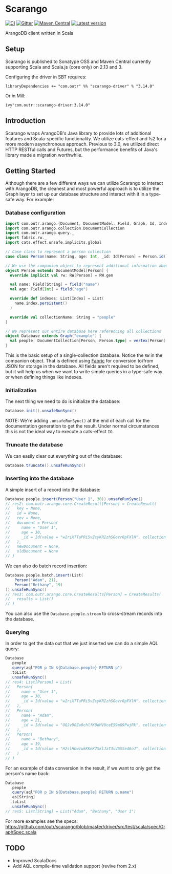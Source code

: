 # Scarango

[![CI](https://github.com/outr/scarango/actions/workflows/ci.yml/badge.svg?branch=master)](https://github.com/outr/scarango/actions/workflows/ci.yml)
[![Gitter](https://badges.gitter.im/Join%20Chat.svg)](https://gitter.im/outr/scarango)
[![Maven Central](https://maven-badges.herokuapp.com/maven-central/com.outr/scarango-driver_2.13/badge.svg)](https://maven-badges.herokuapp.com/maven-central/com.outr/scarango-driver_2.13)
[![Latest version](https://index.scala-lang.org/outr/scarango/scarango-driver/latest.svg)](https://index.scala-lang.org/outr/scarango)

ArangoDB client written in Scala

## Setup

Scarango is published to Sonatype OSS and Maven Central currently supporting Scala and Scala.js (core only) on 2.13 and 3.

Configuring the driver in SBT requires:

```
libraryDependencies += "com.outr" %% "scarango-driver" % "3.14.0"
```

Or in Mill:

```
ivy"com.outr::scarango-driver:3.14.0"
```

## Introduction

Scarango wraps ArangoDB's Java library to provide lots of additional features and Scala-specific functionality. We utilize
cats-effect and fs2 for a more modern asynchronous approach. Previous to 3.0, we utilized direct HTTP RESTful calls and
Futures, but the performance benefits of Java's library made a migration worthwhile.

## Getting Started

Although there are a few different ways we can utilize Scarango to interact with ArangoDB, the cleanest and most powerful
approach is to utilize the Graph layer to set up our database structure and interact with it in a type-safe way. For example:

### Database configuration
```scala
import com.outr.arango.{Document, DocumentModel, Field, Graph, Id, Index}
import com.outr.arango.collection.DocumentCollection
import com.outr.arango.query._
import fabric.rw._
import cats.effect.unsafe.implicits.global

// Case class to represent a person collection
case class Person(name: String, age: Int, _id: Id[Person] = Person.id()) extends Document[Person]

// We use the companion object to represent additional information about the collection
object Person extends DocumentModel[Person] {
  override implicit val rw: RW[Person] = RW.gen

  val name: Field[String] = field("name")
  val age: Field[Int] = field("age")

  override def indexes: List[Index] = List(
    name.index.persistent()
  )

  override val collectionName: String = "people"
}

// We represent our entire database here referencing all collections
object Database extends Graph("example") {
  val people: DocumentCollection[Person, Person.type] = vertex(Person)
}
```
This is the basic setup of a single-collection database. Notice the `RW` in the companion object. That is defined
using [Fabric](https://github.com/outr/fabric) for conversion to/from JSON for storage in the database. All fields aren't
required to be defined, but it will help us when we want to write simple queries in a type-safe way or when defining things
like indexes.

### Initialization
The next thing we need to do is initialize the database:
```scala
Database.init().unsafeRunSync()
```

NOTE: We're adding `.unsafeRunSync()` at the end of each call for the documentation generation to get the result. Under
normal circumstances this is not the ideal way to execute a cats-effect `IO`.

### Truncate the database
We can easily clear out everything out of the database:
```scala
Database.truncate().unsafeRunSync()
```

### Inserting into the database
A simple insert of a record into the database:
```scala
Database.people.insert(Person("User 1", 30)).unsafeRunSync()
// res2: com.outr.arango.core.CreateResult[Person] = CreateResult(
//   key = None,
//   id = None,
//   rev = None,
//   document = Person(
//     name = "User 1",
//     age = 30,
//     _id = Id(value = "wIriXTTaPRi5vZcyKRIzhSGozr0pFXlH", collection = "people")
//   ),
//   newDocument = None,
//   oldDocument = None
// )
```
We can also do batch record insertion:
```scala
Database.people.batch.insert(List(
    Person("Adam", 21),
    Person("Bethany", 19)
)).unsafeRunSync()
// res3: com.outr.arango.core.CreateResults[Person] = CreateResults(
//   results = List()
// )
```

You can also use the `Database.people.stream` to cross-stream records into the database.

### Querying
In order to get the data out that we just inserted we can do a simple AQL query:
```scala
Database
  .people
  .query(aql"FOR p IN ${Database.people} RETURN p")
  .toList
  .unsafeRunSync()
// res4: List[Person] = List(
//   Person(
//     name = "User 1",
//     age = 30,
//     _id = Id(value = "wIriXTTaPRi5vZcyKRIzhSGozr0pFXlH", collection = "people")
//   ),
//   Person(
//     name = "Adam",
//     age = 21,
//     _id = Id(value = "OQJvD0Za0chlfKQdMVUceE59mQ9PwjRk", collection = "people")
//   ),
//   Person(
//     name = "Bethany",
//     age = 19,
//     _id = Id(value = "H2slHbwzwkKKeK7SklJaT3vV6SSe46oJ", collection = "people")
//   )
// )
```

For an example of data conversion in the result, if we want to only get the person's name back:
```scala
Database
  .people
  .query(aql"FOR p IN ${Database.people} RETURN p.name")
  .as[String]
  .toList
  .unsafeRunSync()
// res5: List[String] = List("Adam", "Bethany", "User 1")
```

For more examples see the specs: https://github.com/outr/scarango/blob/master/driver/src/test/scala/spec/GraphSpec.scala

## TODO
- Improved ScalaDocs
- Add AQL compile-time validation support (revive from 2.x)